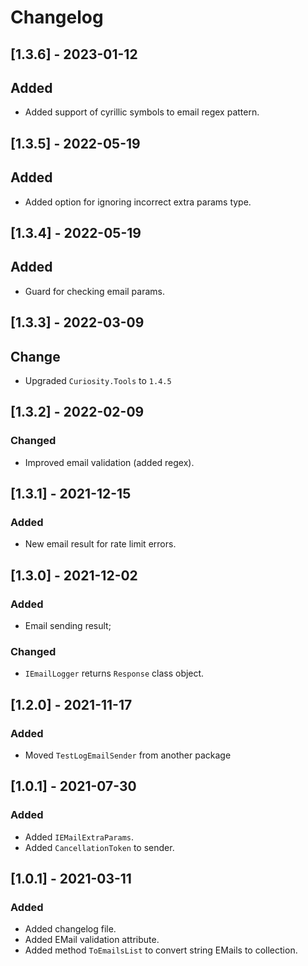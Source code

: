 # Changelog

## [1.3.6] - 2023-01-12

## Added

- Added support of cyrillic symbols to email regex pattern.

## [1.3.5] - 2022-05-19

## Added

- Added option for ignoring incorrect extra params type.

## [1.3.4] - 2022-05-19

## Added

- Guard for checking email params.

## [1.3.3] - 2022-03-09

## Change

- Upgraded `Curiosity.Tools` to `1.4.5`

## [1.3.2] - 2022-02-09

### Changed

- Improved email validation (added regex).

## [1.3.1] - 2021-12-15

### Added

- New email result for rate limit errors.

## [1.3.0] - 2021-12-02

### Added 

- Email sending result;

### Changed

- `IEmailLogger` returns `Response` class object.

## [1.2.0] - 2021-11-17

### Added

- Moved `TestLogEmailSender` from another package 

## [1.0.1] - 2021-07-30

### Added

- Added `IEMailExtraParams`.
- Added `CancellationToken` to sender.

## [1.0.1] - 2021-03-11

### Added

- Added changelog file.
- Added EMail validation attribute.
- Added method `ToEmailsList` to convert string EMails to collection.
